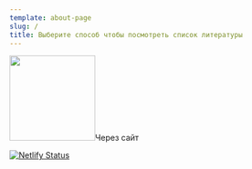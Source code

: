 ```yaml
---
template: about-page
slug: /
title: Выберите способ чтобы посмотреть список литературы 
---
```

<a href="/homework"><img src="/assets/web.jfif" width="150px"></a>Через сайт



[![Netlify Status](https://api.netlify.com/api/v1/badges/29642afc-c00d-4ac8-b703-c5018f066cf6/deploy-status)](https://app.netlify.com/sites/listofliteraturestolin/deploys)
